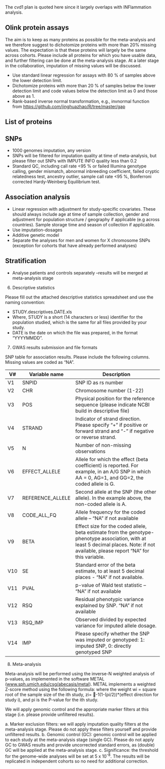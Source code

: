 The cvd1 plan is quoted here since it largely overlaps with INFlammation analysis.

## Olink protein assays

The aim is to keep as many proteins as possible for the meta-analysis and we therefore suggest to dichotomize proteins with more than 20% missing values. The expectation is that these proteins will largely be the same across cohorts. Please include all proteins for which you have usable data, and further filtering can be done at the meta-analysis stage. At a later stage in the collaboration, imputation of missing values will be discussed.

*	Use standard linear regression for assays with 80 % of samples above the lower detection limit. 
*	Dichotomize proteins with more than 20 % of samples below the lower detection limit and code values below the detection limit as 0 and those above as 1. 
*	Rank-based inverse normal transformation, e.g., invnormal function from https://github.com/jinghuazhao/R/tree/master/gap

## List of proteins

## SNPs

*	1000 genomes imputation, any version 
*	SNPs will be filtered for imputation quality at time of meta-analysis, but please filter out SNPs with IMPUTE INFO quality less than 0.2
*	Standard QC, including call rate <95 % or failed Illumina genotype calling, gender mismatch, abnormal inbreeding coefficient, failed cryptic relatedness test, ancestry outlier, sample call rate <95 %, Bonferroni corrected Hardy-Weinberg Equilibrium test.

## Association analysis

*	Linear regression with adjustment for study-specific covariates. These should always include age at time of sample collection, gender and adjustment for population structure / geography if applicable (e.g across countries). Sample storage time and season of collection if applicable. 
*	Use imputation-dosages
*	Additive genetic model
*	Separate the analyses for men and women for X chromosome SNPs (exception for cohorts that have already performed analyses)

## Stratification

*	Analyse patients and controls separately –results will be merged at meta-analysis stage

6.	Descriptive statistics

Please fill out the attached descriptive statistics spreadsheet and use the naming convention: 

*	STUDY.descriptives.DATE.xls
*	Where, STUDY is a short (14 characters or less) identifier for the population studied, which is the same for all files provided by your study.
*	DATE is the date on which the file was prepared, in the format “YYYYMMDD”.

7.	GWAS results submission and file formats

SNP table for association results. Please include the following columns. Missing values are coded as “NA”.

V# | Variable name | Description
---|---------------|------------
V1 | SNPID | SNP ID as rs number
V2 | CHR | Chromosome number (1-22)
V3 | POS | Physical position for the reference sequence (please indicate NCBI build in descriptive file)
V4 | STRAND | Indicator of strand direction. Please specify “+” if positive or forward strand and “-” if negative or reverse strand. 
V5 | N | Number of non-missing observations
V6 | EFFECT_ALLELE | Allele for which the effect (beta coefficient) is reported. For example, in an A/G SNP in which AA = 0, AG=1, and GG=2, the coded allele is G.
V7 | REFERENCE_ALLELE | Second allele at the SNP (the other allele). In the example above, the non-coded allele is A. 
V8 | CODE_ALL_FQ | Allele frequency for the coded allele – “NA” if not available
V9 | BETA | Effect size for the coded allele, beta estimate from the genotype-phenotype association, with at least 5 decimal places. Note: if not available, please report “NA” for this variable.
V10 | SE | Standard error of the beta estimate, to at least 5 decimal places - “NA” if not available. 
V11 | PVAL | p-value of Wald test statistic – “NA” if not available
V12 | RSQ | Residual phenotypic variance explained by SNP. “NA” if not available
V13 | RSQ_IMP| Observed divided by expected variance for imputed allele dosage.
V14 | IMP | Please specify whether the SNP was imputed or genotyped: 1: imputed SNP, 0: directly genotyped SNP

8.	Meta-analysis

Meta-analysis will be performed using the inverse-N weighted analysis of p-values, as implemented in the software METAL (www.sph.umich.edu/csg/abecasis/metal). METAL implements a weighted Z-score method using the following formula: where the weight wi = square root of the sample size of the ith study, zi= -1(1-(pi/2))*(effect direction for study i), and pi is the P-value for the ith study.  
 
We will apply genomic control and the appropriate marker filters at this stage (i.e. please provide unfiltered results). 

a.	Marker exclusion filters: we will apply imputation quality filters at the meta-analysis stage. Please do not apply these filters yourself and provide unfiltered results. 
b.	Genomic control (GC): genomic control will be applied to each study at the meta-analysis stage (single GC). Please do not apply GC to GWAS results and provide uncorrected standard errors, as (double) GC will be applied at the meta-analysis stage. 
c.	Significance: the threshold for the genome-wide analyses will be set at 5 x 10<sup>-8</sup>. The results will be replicated in independent cohorts so no need for additional correction.
